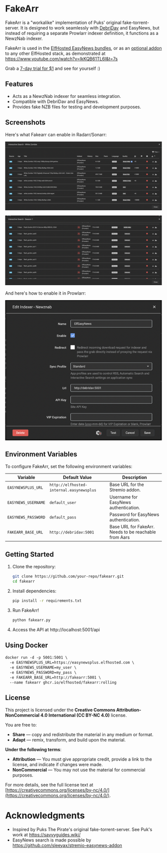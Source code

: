 # FakeArr

FakeArr is a "workalike" implementation of Puks' original fake-torrent-server. It is designed to work seamlessly with [DebriDav](https://github.com/skjaere/DebriDav) and EasyNews, but instead of requiring a separate Prowlarr indexer definition, it functions as a NewzNab indexer.

FakeArr is used in the [ElfHosted EasyNews bundles](https://store.elfhosted.com/product-category/streaming-bundles/debrid-provider/easynews/), or as an [optional addon](https://store.elfhosted.com/product/debridav/) to any other ElfHosted stack, as demonstrated at https://www.youtube.com/watch?v=IkKQB61TL6I&t=7s

Grab a [7-day trial for $1](https://store.elfhosted.com/product/hobbit-plex-easynews-aars/) and see for yourself :)

## Features

- Acts as a NewzNab indexer for seamless integration.
- Compatible with DebriDav and EasyNews.
- Provides fake NZB files for testing and development purposes.

## Screenshots

Here's what Fakearr can enable in Radarr/Sonarr:

![](screenshots/fakearr-radarr-search.png)

![](screenshots/fakearr-sonarr-search.png)

And here's how to enable it in Prowlarr:

![](screenshots/fakearr-prowlarr.png)


## Environment Variables

To configure FakeArr, set the following environment variables:

| Variable            | Default Value                                   | Description                                   |
|---------------------|-------------------------------------------------|-----------------------------------------------|
| `EASYNEWSPLUS_URL`  | `http://elfhosted-internal.easynewsplus`        | Base URL for the Stremio addon.              |
| `EASYNEWS_USERNAME` | `default_user`                                  | Username for EasyNews authentication.        |
| `EASYNEWS_PASSWORD` | `default_pass`                                  | Password for EasyNews authentication.        |
| `FAKEARR_BASE_URL`  | `http://debridav:5001`                          | Base URL for FakeArr. Needs to be reachable from Aars                        |

## Getting Started

1. Clone the repository:
   ```bash
   git clone https://github.com/your-repo/fakearr.git
   cd fakearr
   ```
2. Install dependencies:
   ```bash
   pip install -r requirements.txt
   ```
3. Run FakeArr!
   ```bash
   python fakearr.py
   ```
4. Access the API at http://localhost:5001/api

## Using Docker

```
docker run -d -p 5001:5001 \
  -e EASYNEWSPLUS_URL=https://easynewsplus.elfhosted.com \
  -e EASYNEWS_USERNAME=my_user \
  -e EASYNEWS_PASSWORD=my_pass \
  -e FAKEARR_BASE_URL=http://fakearr:5001 \
  --name fakearr ghcr.io/elfhosted/fakearr:rolling
  ```

## License

This project is licensed under the **Creative Commons Attribution-NonCommercial 4.0 International (CC BY-NC 4.0)** license.

You are free to:
- **Share** — copy and redistribute the material in any medium or format.
- **Adapt** — remix, transform, and build upon the material.

**Under the following terms**:
- **Attribution** — You must give appropriate credit, provide a link to the license, and indicate if changes were made.
- **NonCommercial** — You may not use the material for commercial purposes.

For more details, see the full license text at [https://creativecommons.org/licenses/by-nc/4.0/](https://creativecommons.org/licenses/by-nc/4.0/).

# Acknowledgments

* Inspired by Puks The Pirate's original fake-torrent-server. See Puk's work at https://savvyguides.wiki/
* EasyNews search is made possible by https://github.com/sleeyax/stremio-easynews-addon
